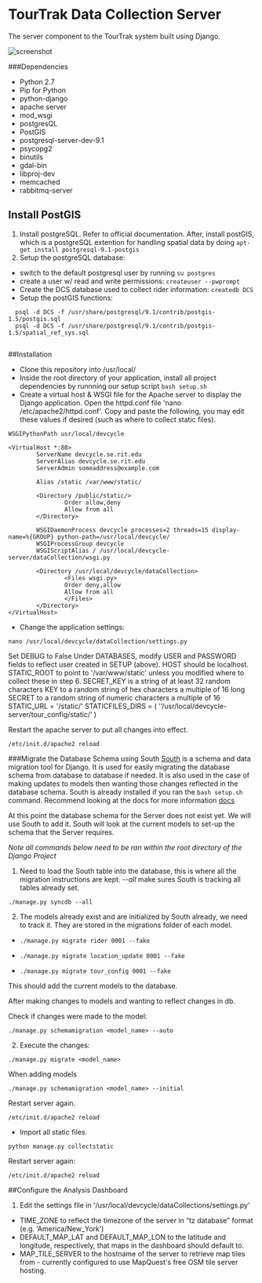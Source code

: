 TourTrak Data Collection Server
===============
The server component to the TourTrak system built using Django.

![screenshot](https://raw.githubusercontent.com/tofferrosen/devcycle-server/master/preview.png)

###Dependencies
* Python 2.7
* Pip for Python
* python-django
* apache server
* mod_wsgi
* postgresQL
* PostGIS
* postgresql-server-dev-9.1
* psycopg2
* binutils
* gdal-bin
* libproj-dev
* memcached
* rabbitmq-server

## Install PostGIS

1. Install postgreSQL. Refer to official documentation. After, install postGIS, which is a postgreSQL extention for handling spatial data by doing `apt-get install postgresql-9.1-postgis`
2. Setup the postgreSQL database:

* switch to the default postgresql user by running `su postgres`
* create a user w/ read and write permissions: `createuser --pwprompt`
* Create the DCS database used to collect rider information: `createdb DCS`
* Setup the postGIS functions:

```
  psql -d DCS -f /usr/share/postgresql/9.1/contrib/postgis-1.5/postgis.sql
  psql -d DCS -f /usr/share/postgresql/9.1/contrib/postgis-1.5/spatial_ref_sys.sql
  
```

##Installation

* Clone this repository into /usr/local/
* Inside the root directory of your application, install all project dependencies by runnning our setup script `bash setup.sh`
* Create a virtual host & WSGI file for the Apache server to display the Django application. Open the httpd.conf file 'nano /etc/apache2/httpd.conf'. Copy and paste the following, you may edit 
these values if desired (such as where to collect static files).

```
WSGIPythonPath usr/local/devcycle

<VirtualHost *:80>
        ServerName devcycle.se.rit.edu
        ServerAlias devcycle.se.rit.edu
        ServerAdmin someaddress@example.com

        Alias /static /var/www/static/

        <Directory /public/static/>
                Order allow,deny
                Allow from all
        </Directory>

        WSGIDaemonProcess devcycle processes=2 threads=15 display-name=%{GROUP} python-path=/usr/local/devcycle/
        WSGIProcessGroup devcycle
        WSGIScriptAlias / /usr/local/devcycle-server/dataCollection/wsgi.py

        <Directory /usr/local/devcycle/dataCollection>
                <Files wsgi.py>
                Order deny,allow
                Allow from all
                </Files>
        </Directory>
</VirtualHost>
```

* Change the application settings:

```
nano /usr/local/devcycle/dataCollection/settings.py
```

Set DEBUG to False
Under DATABASES, modify USER and PASSWORD fields to reflect user created in SETUP (above).
HOST should be localhost.
STATIC_ROOT to point to '/var/www/static' unless you modified where to collect these in 
step 6.
SECRET_KEY is a string of at least 32 random characters
KEY to a random string of hex characters a multiple of 16 long
SECRET to a random string of numeric characters a multiple of 16
STATIC_URL = '/static/'
STATICFILES_DIRS = (
  '‘/usr/local/devcycle-server/tour_config/static/’
  )
  
Restart the apache server to put all changes into effect. 

```
/etc/init.d/apache2 reload
```

###Migrate the Database Schema using South
[South](http://south.aeracode.org/) is a schema and data migration tool for Django. It is used for easily
migrating the database schema from database to database if needed. It is also used in the case of making updates
to models then wanting those changes reflected in the database schema. South is already installed if you ran the `bash setup.sh` command. Recommend looking at the docs for more information [docs](http://south.readthedocs.org/en/latest/index.html)

At this point the database schema for the Server does not exist yet. We will use South to add it. South will look at the current models to set-up the schema that the Server requires. 

*Note all commands below need to be ran within the root directory of the Django Project*

1. Need to load the South table into the database, this is where all the migration instructions are kept. *--all* make sures South is tracking all tables already set. 

`./manage.py syncdb --all`

2. The models already exist and are initialized by South already, we need to track it. They are stored in the migrations folder of each model.

* `./manage.py migrate rider 0001 --fake` 

* `./manage.py migrate location_update 0001 --fake` 

* `./manage.py migrate tour_config 0001 --fake` 

This should add the current models to the database. 

After making changes to models and wanting to reflect changes in db. 

Check if changes were made to the model:

`./manage.py schemamigration <model_name> --auto`

2. Execute the changes:

`./manage.py migrate <model_name>`

When adding models

`./manage.py schemamigration <model_name> --initial`








Restart server again.

```
/etc/init.d/apache2 reload
```

* Import all static files.

```
python manage.py collectstatic
```

Restart server again:

```
/etc/init.d/apache2 reload
```


##Configure the Analysis Dashboard
1. Edit the settings file in '/usr/local/devcycle/dataCollections/settings.py'

* TIME_ZONE to reflect the timezone of the server in “tz database” format (e.g. ‘America/New_York’)
* DEFAULT_MAP_LAT and DEFAULT_MAP_LON to the latitude and longitude, respectively, that maps in the dashboard should default to.
* MAP_TILE_SERVER to the hostname of the server to retrieve map tiles from - currently configured to use MapQuest's free OSM tile server hosting.



